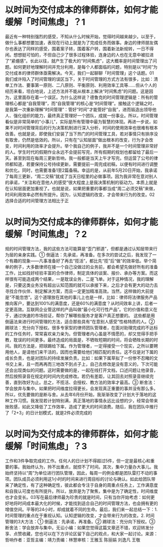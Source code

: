 # 以时间为交付成本的律师群体，如何才能缓解「时间焦虑」？1

最近有一种特别强烈的感受，不知从什么时候开始，觉得时间越来越少。以至于，做什么事都想要加速，表现在行动上就是为了完成任务而做事。身边的律师朋友偶尔也表达了同样的感受，围着案子转，围着客户转，围着新法新规转，一日不得闲。想想挺可怕的，不但自己少了很多过程体验，连身边的人也在无意中被拉进了“紧绷感”。长此以往，就产生了极大的“时间焦虑”，这大概率是时间管理出了问题。如何更好地理解时间并充分利用，是每个人都面临的问题，特别是以“时间”为交付成本的律师群体亟需解决。今天，我们一起聊聊「时间管理」这个话题。01我们或许陷入了时间管理的误区当下，关于时间管理的方式方法有很多，比如：清单工作法、要事第一原则、二八原则、平衡原则、利用效率工具等……但从个人的经历来看，坦白地说，上述方法并不能从根本上解决“时间焦虑”的问题。这是因为，这里面存在着一个误区。为什么这样说？德鲁克的时间管理逻辑是：所有的管理核心都是“自我管理”，而“自我管理”的核心是“时间管理”。接触这个逻辑之时，是我第一次重新理解“时间管理”：管好“时间”才能管好“自我”，进而锻造出领导他人、强化组织的能力，最终真正管理好一个团队，成就一份事业。所以，时间管理看似是非常简单的“小事儿”，实际是所有管理中最为智慧的体现。再进一步说，如果不对时间管理背后的行为决策机制进行深入分析，时间的使用效率也很难有根本改善。也就是说，即使我们安装了当下热门的时间管理工具，若对事情只有排序没有取舍，仍然是低效的。所以，只有在“认知层面”做出根本的改变，行为才会改变，时间利用的效率才会提升。举个我自己的例子，我并不是一个时间管理非常好的人。学生时代的假期作业永远不会提前写完，所有假期的规划也都留给了最后一天。甚至到现在每周三更新哲响，我一般都是当天上午才写完。但运营了公号的律师都知道，若要保持公号持续更新，需要提前一周完成初稿，以便有时间进行调整和优化。同时，也需要准备1至2篇备稿。幸运的是，从前年5月20日开始，我承诺了每周三更新，“周二交稿”就成了当天日程里的必做事项。因为我非常在意对别人的承诺，“关注和在意他人的感受”很大程度上是我决策机制的驱动力。本质上就是在认知层面更加重视了。也就是说，如果把重要的事都当成“周二必须交稿”来做，时间利用效率必然有所提升。因为，认知逻辑的改变，才会带来行为的改变。02选择合适的时间管理方法相比于正

# 以时间为交付成本的律师群体，如何才能缓解「时间焦虑」？2

规的时间管理方法，我的这些方法可能算是“歪门邪道”，但都是通过认知层带来行为层的亲身实践。① 倒逼法：先承诺，再准备。在多次的尝试之后，我发现了一个有趣的现象——凡事准备好了再去“揽活”，都比先“揽”后“做”的效率低。举个简单的例子，大多数律师在接一个自己没做过的业务前，都会希望先做好所有的准备工作，比如找好经验丰富的合作律师，制定具体的谈案、报价、承办等方案。而这样很有可能造成两个结果，一是耽误业务，二是飞单。对于这种情况，我的理解是，只要这类业务没有超出认知范围的就可以承接下来，之后才会有更大的动力去寻找合作伙伴、制定解决方案，而且一定更加精准高效。当然，这样做的大前提是“不能忽悠”。这个道理放在其他的事儿上也是一样，比如：律师将法律服务产品推向客户，要达到100%的满意度，还是60%的满意度？从时间效率上讲，后者一定更高效。互联网企业管这样的产品叫做“最小化可行性产品”。它的价值和意义在于，通过快速的市场验证，帮你了解哪些服务才是客户真正想要的。 这些都是用倒逼法来进行时间管理的方法，适合那些具有“在意别人感受”性格特质的人。② 踢球法：充分向下授权。很多专家型的律师团队管理者，在面对助理完成的不达标的工作任务时，常常喜欢亲力亲为。但管理者内心虽是不情愿的，却又觉得手把手教，耽误的时间更多。最终造成的局面是，不牺牲短期的时间，将会牺牲长期的时间。我的方法是，把球踢给下属。作为管理者，一定得接受一个现实，之所以要聘用他人，是请他们来干活的，因而也需要给他们相匹配的责任。这不仅是对下属的成长负责，也是对团队的持续发展负责。比如：如果下属草拟了一份惨不忍睹的文书交上来，且一而再再而三地改不到点子上，自己去修改是没有意义的，下次可能还会出现类似的问题。这时需要做的是，一起在线打开文档，口述问题让他录音，然后按照录音在规定的时间内完成修改。若仍有差距，让其回去对照录音继续完善，直到改好为止。总之，不揽活、会授权、教方法的效率才最高。③ 断舍法：学会放弃与集中。如果把时间维度拉得更长，会发现真正重要的事并没有那么多。所以，优先要做的是断与舍。从去年6月份开始，我渐渐改变了计划大于落地的这种工作习惯。我发现若计划特别满，真正落地的事情永远比设想的少，经常会带来挫败感，如此又降低了工作效率，造成了更大的时间浪费。随后，我在团队中推行了「2+3」的日计划模式，就是2件必须完成的

# 以时间为交付成本的律师群体，如何才能缓解「时间焦虑」？3

工作和3件争取完成的工作。任何人的日计划不得超过5件，但一定是最核心和重要的事。我始终认为，拎不出重点，就控不了时间。其次，集中力量办大事儿。我始终坚持以“周”为单位进行团队管理，因此，每周一的例会都是团队雷打不动的事项。团队成员必须利用这1小时的时间来进行周目标的讨论与确认。如此给团队带来了确定性，有了这种确定性，彼此都会专注于自身的周重点任务上，工作满意度和自我认可度也有所提升。所以，放弃是为了聚焦，集中是为了确定性，时间维度也才会变长。03写在最后律师最为珍贵的就是时间，只有当你开始考虑：如何更好地将时间成本最大化的时候，才能找到适合自己的时间管理方法，也会拥有更的增值空间。平等的24小时，却成就着不同的生命。最后，我们来一起总结一下：1. 时间管理的重点在于重视认知。认知逻辑的改变，才会带来行为的改变。2. 时间管理的3大方法：① 倒逼法：先承诺，再准备。② 踢球法：充分向下授权。③ 断舍法：学会放弃与集中。无讼小编：如果您觉得这篇文章还不错，欢迎转发分享、点赞收藏，您也可以在下方评论区留下自己的观点，和大家一起讨论。来源：哲响作者：亚哲主编：靖力责编：林慧审核：王雅玉 陈丽娟 刘逸凡 王敬

